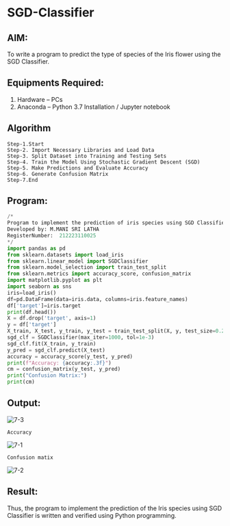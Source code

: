 # SGD-Classifier
## AIM:
To write a program to predict the type of species of the Iris flower using the SGD Classifier.

## Equipments Required:
1. Hardware – PCs
2. Anaconda – Python 3.7 Installation / Jupyter notebook

## Algorithm
```
Step-1.Start
Step-2. Import Necessary Libraries and Load Data
Step-3. Split Dataset into Training and Testing Sets
Step-4. Train the Model Using Stochastic Gradient Descent (SGD)
Step-5. Make Predictions and Evaluate Accuracy
Step-6. Generate Confusion Matrix
Step-7.End
```

## Program:
```py
/*
Program to implement the prediction of iris species using SGD Classifier.
Developed by: M.MANI SRI LATHA
RegisterNumber:  212223110025
*/
import pandas as pd 
from sklearn.datasets import load_iris
from sklearn.linear_model import SGDClassifier
from sklearn.model_selection import train_test_split
from sklearn.metrics import accuracy_score, confusion_matrix
import matplotlib.pyplot as plt
import seaborn as sns
iris=load_iris()
df=pd.DataFrame(data=iris.data, columns=iris.feature_names)
df['target']=iris.target
print(df.head())
X = df.drop('target', axis=1)
y = df['target']
X_train, X_test, y_train, y_test = train_test_split(X, y, test_size=0.2, random_state=42)
sgd_clf = SGDClassifier(max_iter=1000, tol=1e-3)
sgd_clf.fit(X_train, y_train)
y_pred = sgd_clf.predict(X_test)
accuracy = accuracy_score(y_test, y_pred)
print(f"Accuracy: {accuracy:.3f}")
cm = confusion_matrix(y_test, y_pred)
print("Confusion Matrix:")
print(cm)
```

## Output:

![7-3](https://github.com/user-attachments/assets/61036d27-75a8-4314-b009-38d3655e40cd)
```
Accuracy
```
![7-1](https://github.com/user-attachments/assets/99ac6704-5c90-4205-a87e-483ddf50b8b1)

```
Confusion matix
```
![7-2](https://github.com/user-attachments/assets/b7e6805c-0480-4713-9013-79088f048fe2)



## Result:
Thus, the program to implement the prediction of the Iris species using SGD Classifier is written and verified using Python programming.
